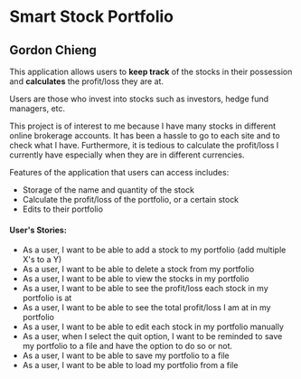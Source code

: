 # Smart Stock Portfolio

## Gordon Chieng

This application allows users to **keep track** of the stocks
in their possession and **calculates** the profit/loss they are at.

Users are those who invest into stocks such as investors,
hedge fund managers, etc.
 
This project is of interest to me because I have many stocks
in different online brokerage accounts. It has been
a hassle to go to each site and to check what I have. Furthermore,
it is tedious to calculate the profit/loss I 
currently have especially when they are in different
currencies.


Features of the application that users can access includes:
- Storage of the name and quantity of the stock
- Calculate the profit/loss of the portfolio, or a certain stock
- Edits to their portfolio

#### User's Stories:

- As a user, I want to be able to add a stock to my portfolio (add multiple X's to a Y)
- As a user, I want to be able to delete a stock from my portfolio
- As a user, I want to be able to view the stocks in my portfolio
- As a user, I want to be able to see the profit/loss each stock in my portfolio is at
- As a user, I want to be able to see the total profit/loss I am at in my portfolio
- As a user, I want to be able to edit each stock in my portfolio manually
- As a user, when I select the quit option, I want to be reminded to save my portfolio to a file
 and have the option to do so or not.
- As a user, I want to be able to save my portfolio to a file
- As a user, I want to be able to load my portfolio from a file 
